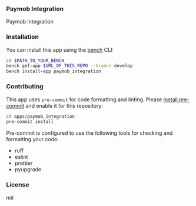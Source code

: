 ### Paymob Integration

Paymob integration

### Installation

You can install this app using the [bench](https://github.com/frappe/bench) CLI:

```bash
cd $PATH_TO_YOUR_BENCH
bench get-app $URL_OF_THIS_REPO --branch develop
bench install-app paymob_integration
```

### Contributing

This app uses `pre-commit` for code formatting and linting. Please [install pre-commit](https://pre-commit.com/#installation) and enable it for this repository:

```bash
cd apps/paymob_integration
pre-commit install
```

Pre-commit is configured to use the following tools for checking and formatting your code:

- ruff
- eslint
- prettier
- pyupgrade

### License

mit
